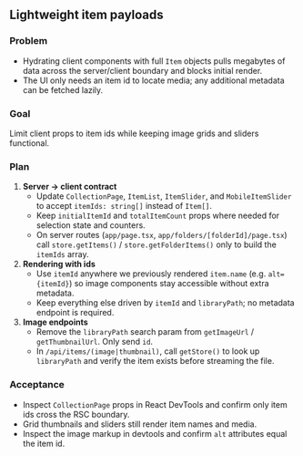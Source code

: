 ## Lightweight item payloads

### Problem
- Hydrating client components with full `Item` objects pulls megabytes of data across the server/client boundary and blocks initial render.
- The UI only needs an item id to locate media; any additional metadata can be fetched lazily.

### Goal
Limit client props to item ids while keeping image grids and sliders functional.

### Plan
1. **Server → client contract**
   - Update `CollectionPage`, `ItemList`, `ItemSlider`, and `MobileItemSlider` to accept `itemIds: string[]` instead of `Item[]`.
   - Keep `initialItemId` and `totalItemCount` props where needed for selection state and counters.
   - On server routes (`app/page.tsx`, `app/folders/[folderId]/page.tsx`) call `store.getItems()` / `store.getFolderItems()` only to build the `itemIds` array.
2. **Rendering with ids**
   - Use `itemId` anywhere we previously rendered `item.name` (e.g. `alt={itemId}`) so image components stay accessible without extra metadata.
   - Keep everything else driven by `itemId` and `libraryPath`; no metadata endpoint is required.
3. **Image endpoints**
   - Remove the `libraryPath` search param from `getImageUrl` / `getThumbnailUrl`. Only send `id`.
   - In `/api/items/(image|thumbnail)`, call `getStore()` to look up `libraryPath` and verify the item exists before streaming the file.

### Acceptance
- Inspect `CollectionPage` props in React DevTools and confirm only item ids cross the RSC boundary.
- Grid thumbnails and sliders still render item names and media.
- Inspect the image markup in devtools and confirm `alt` attributes equal the item id.
